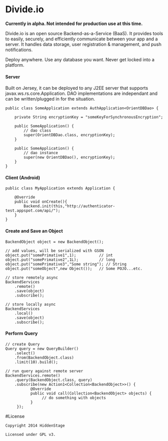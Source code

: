 Divide.io
===========

**Currently in alpha. Not intended for production use at this time.**

Divide.io is an open source Backend-as-a-Service (BaaS). It provides tools to easily, securely, and efficiently communicate between your app and a server. It handles data storage, user registration & management, and push notifications.

Deploy anywhere. Use any database you want. Never get locked into a platform.

#### Server
Built on Jersey, it can be deployed to any J2EE server that supports javax.ws.rs.core.Application. DAO implementations are independant and can be written/plugged in for the situation.

	public class SomeApplication extends AuthApplication<OrientDBDao> {
	
	    private String encryptionKey = "someKeyForSynchronousEncryption";
	
	    public SomeApplication() {
	    	// dao class
	        super(OrientDBDao.class, encryptionKey);
	    }
	    
	    public SomeApplication() {
	        // dao instance
	        super(new OrientDBDao(), encryptionKey);
	    }
	}
#### Client (Android)
	public class MyApplication extends Application {
	
	    @Override
	    public void onCreate(){
	        Backend.init(this,"http://authenticator-test.appspot.com/api/");
	    }
	}
#### Create and Save an Object
	BackendObject object = new BackendObject();
	
	// add values, will be serialized with GSON
	object.put("somePrimative1",1);          // int
	object.put("somePrimative2",1L);         // long
	object.put("somePrimative3","Some string"); // String
	object.put("someObject",new Object());   // Some POJO...etc.
	
	// store remotely async
	BackendServices
		.remote()
		.save(object)
		.subscribe();
	        
	// store locally async
	BackendServices
		.local()
		.save(object)
		.subscribe();
#### Perform Query
	// create Query
	Query query = new QueryBuilder()
	    .select()
	    .from(BackendObject.class)
	    .limit(10).build();
	
	// run query against remote server
	BackendServices.remote()
	    .query(BackendObject.class, query)
	    .subscribe(new Action1<Collection<BackendObject>>() {
	           @Override
	           public void call(Collection<BackendObject> objects) {
	 	     		// do something with objects
	           }
	     });
#License

	Copyright 2014 HiddenStage
	
	Licensed under GPL v3.
